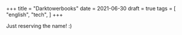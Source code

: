 +++
title = "Darktowerbooks"
date = 2021-06-30
draft = true
tags = [
    "english",
    "tech",
]
+++

Just reserving the name! :)
